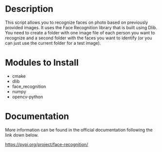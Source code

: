 # Description

This script allows you to recognize faces on photo based on previously provided images. It uses the Face Recognition library that is built using Dlib. You need to create a folder with one image file of each person you want to recognize and a second folder with the faces you want to identify (or you can just use the current folder for a test image).

# Modules to Install

* cmake
* dlib
* face_recognition
* numpy
* opencv-python

# Documentation

More information can be found in the official documentation following the link down below.

https://pypi.org/project/face-recognition/
